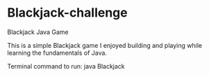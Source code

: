 # Blackjack-challenge
Blackjack Java Game

This is a simple Blackjack game I enjoyed building and playing while learning the fundamentals of Java.

Terminal command to run:
java Blackjack
